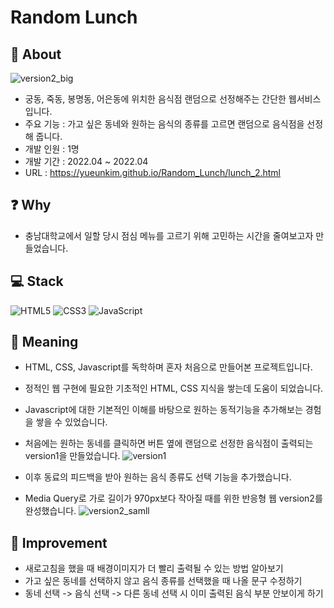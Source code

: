 # Random Lunch

## 📑 About
![version2_big](https://user-images.githubusercontent.com/65431814/173997366-6afd6587-a20c-4e25-bfa7-e82c4805e8bc.gif)
* 궁동, 죽동, 봉명동, 어은동에 위치한 음식점 랜덤으로 선정해주는 간단한 웹서비스입니다.
* 주요 기능 : 가고 싶은 동네와 원하는 음식의 종류를 고르면 랜덤으로 음식점을 선정해 줍니다.
* 개발 인원 : 1명
* 개발 기간 : 2022.04 ~ 2022.04
* URL : https://yueunkim.github.io/Random_Lunch/lunch_2.html

## ❓ Why
* 충남대학교에서 일할 당시 점심 메뉴를 고르기 위해 고민하는 시간을 줄여보고자 만들었습니다.  

## 💻 Stack
![HTML5](https://img.shields.io/badge/html5-%23E34F26.svg?style=for-the-badge&logo=html5&logoColor=white)
![CSS3](https://img.shields.io/badge/css3-%231572B6.svg?style=for-the-badge&logo=css3&logoColor=white)
![JavaScript](https://img.shields.io/badge/javascript-%23323330.svg?style=for-the-badge&logo=javascript&logoColor=%23F7DF1E)

## 🔎 Meaning
* HTML, CSS, Javascript를 독학하며 혼자 처음으로 만들어본 프로젝트입니다.
* 정적인 웹 구현에 필요한 기초적인 HTML, CSS 지식을 쌓는데 도움이 되었습니다.
* Javascript에 대한 기본적인 이해를 바탕으로 원하는 동적기능을 추가해보는 경험을 쌓을 수 있었습니다.
* 처음에는 원하는 동네를 클릭하면 버튼 옆에 랜덤으로 선정한 음식점이 출력되는 version1을 만들었습니다.
![version1](https://user-images.githubusercontent.com/65431814/173997339-67616f0d-9e3b-4582-9a3b-ac3af8695d02.gif)

* 이후 동료의 피드백을 받아 원하는 음식 종류도 선택 기능을 추가했습니다.
* Media Query로 가로 길이가 970px보다 작아질 때를 위한 반응형 웹 version2를 완성했습니다. 
![version2_samll](https://user-images.githubusercontent.com/65431814/173997371-e62afe0b-b439-4ff6-9de3-74a6b42a0222.gif)

## 🔨 Improvement
* 새로고침을 했을 때 배경이미지가 더 빨리 출력될 수 있는 방법 알아보기
* 가고 싶은 동네를 선택하지 않고 음식 종류를 선택했을 때 나올 문구 수정하기
* 동네 선택 -> 음식 선택 -> 다른 동네 선택 시 이미 출력된 음식 부분 안보이게 하기
